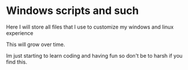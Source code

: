 # Windows scripts and such

Here I will store all files that I use to customize my windows and linux experience

This will grow over time.



Im just starting to learn coding and having fun so don't be to harsh if you find this.




